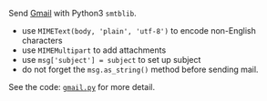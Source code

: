 Send [Gmail](https://mail.google.com) with Python3 `smtblib`. 

* use `MIMEText(body, 'plain', 'utf-8')` to encode non-English characters
* use `MIMEMultipart` to add attachments 
* use `msg['subject'] = subject` to set up subject 
* do not forget the `msg.as_string()` method before sending mail.

See the code: [`gmail.py`](https://raw.githubusercontent.com/ssrzz/webscraping/master/mail/gmail.py) for more detail. 